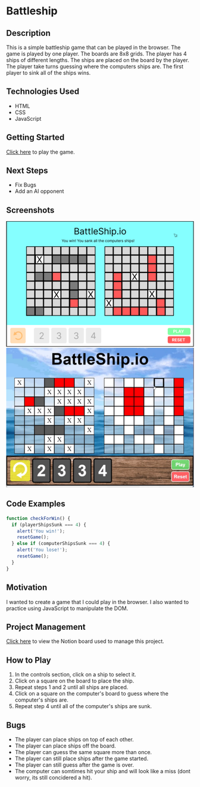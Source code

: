 # Battleship

## Description
This is a simple battleship game that can be played in the browser. The game is played by one player. The boards are 8x8 grids. The player has 4 ships of different lengths. The ships are placed on the board by the player. The player take turns guessing where the computers ships are. The first player to sink all of the ships wins.

## Technologies Used
* HTML
* CSS
* JavaScript

## Getting Started
[Click here](https://stellular-mochi-d60cb2.netlify.app/) to play the game.

## Next Steps
* Fix Bugs
* Add an AI opponent

## Screenshots
![Wireframe](2023-05-11_17-45-49.png)
![Gameplay](2023-05-11_17-46-34.png)

## Code Examples
```javascript
function checkForWin() {
  if (playerShipsSunk === 4) {
    alert('You win!');
    resetGame();
  } else if (computerShipsSunk === 4) {
    alert('You lose!');
    resetGame();
  }
}
```

## Motivation
I wanted to create a game that I could play in the browser. I also wanted to practice using JavaScript to manipulate the DOM.

## Project Management
[Click here](https://malachite-silene-cb6.notion.site/b33cce046a004bb0bcb45df34ffcf784?v=df5ec50bb5c74d9c9773fefac9ac2d6f) to view the Notion board used to manage this project.

## How to Play
1. In the controls section, click on a ship to select it.
2. Click on a square on the board to place the ship.
3. Repeat steps 1 and 2 until all ships are placed.
4. Click on a square on the computer's board to guess where the computer's ships are.
5. Repeat step 4 until all of the computer's ships are sunk.

## Bugs
* The player can place ships on top of each other.
* The player can place ships off the board.
* The player can guess the same square more than once.
* The player can still place ships after the game started.
* The player can still guess after the game is over.
* The computer can somtimes hit your ship and will look like a miss (dont worry, its still concidered a hit).